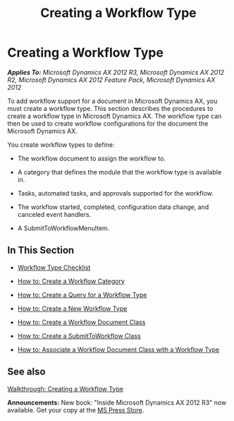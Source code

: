 ﻿---
title: Creating a Workflow Type
TOCTitle: Creating a Workflow Type
ms:assetid: 375fab94-9122-4ec9-8375-f1e69ce2cf8a
ms:mtpsurl: https://msdn.microsoft.com/en-us/library/Cc586680(v=AX.60)
ms:contentKeyID: 35242035
ms.date: 05/18/2015
mtps_version: v=AX.60
---

# Creating a Workflow Type 


_**Applies To:** Microsoft Dynamics AX 2012 R3, Microsoft Dynamics AX 2012 R2, Microsoft Dynamics AX 2012 Feature Pack, Microsoft Dynamics AX 2012_

To add workflow support for a document in Microsoft Dynamics AX, you must create a workflow type. This section describes the procedures to create a workflow type in Microsoft Dynamics AX. The workflow type can then be used to create workflow configurations for the document the Microsoft Dynamics AX.

You create workflow types to define:

  - The workflow document to assign the workflow to.

  - A category that defines the module that the workflow type is available in.

  - Tasks, automated tasks, and approvals supported for the workflow.

  - The workflow started, completed, configuration data change, and canceled event handlers.

  - A SubmitToWorkflowMenuItem.

## In This Section

  - [Workflow Type Checklist](workflow-type-checklist.md)  

  - [How to: Create a Workflow Category](how-to-create-a-workflow-category.md)  

  - [How to: Create a Query for a Workflow Type](how-to-create-a-query-for-a-workflow-type.md)  

  - [How to: Create a New Workflow Type](how-to-create-a-new-workflow-type.md)  

  - [How to: Create a Workflow Document Class](how-to-create-a-workflow-document-class.md)  

  - [How to: Create a SubmitToWorkflow Class](how-to-create-a-submittoworkflow-class.md)  

  - [How to: Associate a Workflow Document Class with a Workflow Type](how-to-associate-a-workflow-document-class-with-a-workflow-type.md)  

## See also

[Walkthrough: Creating a Workflow Type](walkthrough-creating-a-workflow-type.md)

  
**Announcements:** New book: "Inside Microsoft Dynamics AX 2012 R3" now available. Get your copy at the [MS Press Store](https://www.microsoftpressstore.com/store/inside-microsoft-dynamics-ax-2012-r3-9780735685109).


